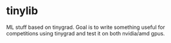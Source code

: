 # tinylib
ML stuff based on tinygrad. Goal is to write something useful for competitions using tinygrad and test it on both nvidia/amd gpus.
